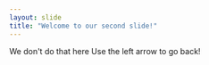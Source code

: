```yaml
---
layout: slide
title: "Welcome to our second slide!"
---
```

We don't do that here
Use the left arrow to go back!
